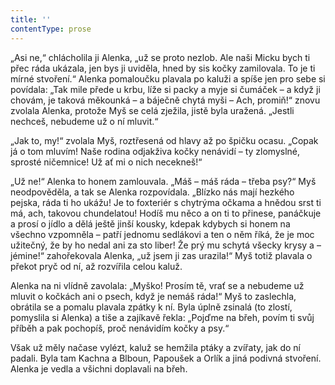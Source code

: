 ```yaml
---
title: ''
contentType: prose
---
```


„Asi ne,“ chlácholila ji Alenka, „už se proto nezlob. Ale naši Micku bych ti přec ráda ukázala, jen bys ji uviděla, hned by sis kočky zamilovala. To je ti mírné stvoření.“ Alenka pomaloučku plavala po kaluži a spíše jen pro sebe si povídala: „Tak mile přede u krbu, líže si packy a myje si čumáček – a když ji chovám, je taková měkounká – a báječně chytá myši – Ach, promiň!“ znovu zvolala Alenka, protože Myš se celá zježila, jistě byla uražená. „Jestli nechceš, nebudeme už o ní mluvit.“

„Jak to, my!“ zvolala Myš, roztřesená od hlavy až po špičku ocasu. „Copak já o tom mluvím! Naše rodina odjakživa kočky nenávidí – ty zlomyslné, sprosté ničemnice! Už ať mi o nich necekneš!“

„Už ne!“ Alenka to honem zamlouvala. „Máš – máš ráda – třeba psy?“ Myš neodpověděla, a tak se Alenka rozpovídala. „Blízko nás mají hezkého pejska, ráda ti ho ukážu! Je to foxteriér s chytrýma očkama a hnědou srst ti má, ach, takovou chundelatou! Hodíš mu něco a on ti to přinese, panáčkuje a prosí o jídlo a dělá ještě jinší kousky, kdepak kdybych si honem na všechno vzpomněla – patří jednomu sedlákovi a ten o něm říká, že je moc užitečný, že by ho nedal ani za sto liber! Že prý mu schytá všecky krysy a – jémine!“ zahořekovala Alenka, „už jsem ji zas urazila!“ Myš totiž plavala o překot pryč od ní, až rozvířila celou kaluž.

Alenka na ni vlídně zavolala: „Myško! Prosím tě, vrať se a nebudeme už mluvit o kočkách ani o psech, když je nemáš ráda!“ Myš to zaslechla, obrátila se a pomalu plavala zpátky k ní. Byla úplně zsinalá (to zlostí, pomyslila si Alenka) a tiše a zajíkavě řekla: „Pojďme na břeh, povím ti svůj příběh a pak pochopíš, proč nenávidím kočky a psy.“

Však už měly načase vylézt, kaluž se hemžila ptáky a zvířaty, jak do ní padali. Byla tam Kachna a Blboun, Papoušek a Orlík a jiná podivná stvoření. Alenka je vedla a všichni doplavali na břeh.
